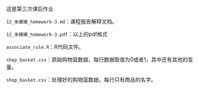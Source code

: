 这是第三次课后作业

`12_朱姗姗_homework-3.md`：课程报告解释文档。

`12_朱姗姗_homework-3.pdf`：以上的pdf格式

`associate_rule.R`：R代码文件。

`shop_basket.csv`：原始购物篮数据，每行数据取值为0或者1，其中还有其他的变量。

`shop_basket.csv`：处理好的购物篮数据，每行只有商品的名字。

